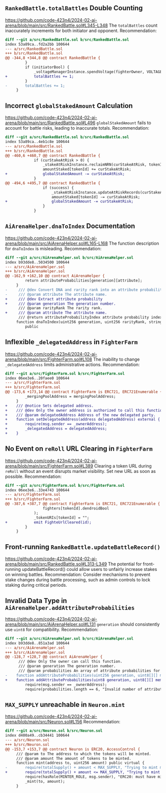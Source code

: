 ## `RankedBattle.totalBattles` Double Counting
https://github.com/code-423n4/2024-02-ai-arena/blob/main/src/RankedBattle.sol#L345-L348
The `totalBattles` count inaccurately increments for both initiator and opponent. Recommendation:
```diff
diff --git a/src/RankedBattle.sol b/src/RankedBattle.sol
index 53a89ca..fd2a2bb 100644
--- a/src/RankedBattle.sol
+++ b/src/RankedBattle.sol
@@ -344,8 +344,8 @@ contract RankedBattle {
         }
         if (initiatorBool) {
             _voltageManagerInstance.spendVoltage(fighterOwner, VOLTAGE_COST);
+            totalBattles += 1;
         }
-        totalBattles += 1;
     }
```

## Incorrect `globalStakedAmount` Calculation
https://github.com/code-423n4/2024-02-ai-arena/blob/main/src/RankedBattle.sol#L496
`globalStakedAmount` fails to account for battle risks, leading to inaccurate totals. Recommendation:
```diff
diff --git a/src/RankedBattle.sol b/src/RankedBattle.sol
index 53a89ca..4eb1c8e 100644
--- a/src/RankedBattle.sol
+++ b/src/RankedBattle.sol
@@ -460,6 +460,7 @@ contract RankedBattle {
             if (curStakeAtRisk > 0) {
                 _stakeAtRiskInstance.reclaimNRN(curStakeAtRisk, tokenId, fighterOwner);
                 amountStaked[tokenId] += curStakeAtRisk;
+                globalStakedAmount -= curStakeAtRisk;
             }
@@ -494,6 +495,7 @@ contract RankedBattle {
                 if (success) {
                     _stakeAtRiskInstance.updateAtRiskRecords(curStakeAtRisk, tokenId, fighterOwner);
                     amountStaked[tokenId] -= curStakeAtRisk;
+                    globalStakedAmount -= curStakeAtRisk;
                 }
             }
```

## `AiArenaHelper.dnaToIndex` Documentation
https://github.com/code-423n4/2024-02-ai-arena/blob/main/src/AiArenaHelper.sol#L165-L168
The function description for `dnaToIndex` is misleading. Recommendation:
```diff
diff --git a/src/AiArenaHelper.sol b/src/AiArenaHelper.sol
index b93dde8..5034500 100644
--- a/src/AiArenaHelper.sol
+++ b/src/AiArenaHelper.sol
@@ -162,9 +162,10 @@ contract AiArenaHelper {
         return attributeProbabilities[generation][attribute];
     }    
-     /// @dev Convert DNA and rarity rank into an attribute probability index.
-     /// @param attribute The attribute name.
+     /// @dev Extract attribute probability
+     /// @param generation The generation number.
      /// @param rarityRank The rarity rank.
+     /// @param attribute The attribute name.
      /// @return attributeProbabilityIndex attribute probability index.
     function dnaToIndex(uint256 generation, uint256 rarityRank, string memory attribute) 
         public 
```

## Inflexible `_delegatedAddress` in `FighterFarm`
https://github.com/code-423n4/2024-02-ai-arena/blob/main/src/FighterFarm.sol#L108
The inability to change `_delegatedAddress` limits administrative actions. Recommendation:
```diff
diff --git a/src/FighterFarm.sol b/src/FighterFarm.sol
index 06ee3e6..20faee0 100644
--- a/src/FighterFarm.sol
+++ b/src/FighterFarm.sol
@@ -173,6 +173,14 @@ contract FighterFarm is ERC721, ERC721Enumerable {
         _mergingPoolAddress = mergingPoolAddress;
     }
+    /// @notice Sets delegated address.
+    /// @dev Only the owner address is authorized to call this function.
+    /// @param delegatedAddress Address of the new delegated party.
+    function setDelegatedAddress(address delegatedAddress) external {
+        require(msg.sender == _ownerAddress);
+        _delegatedAddress = delegatedAddress;
+    }
```

## No Event on `reRoll` URL Clearing in `FighterFarm`
https://github.com/code-423n4/2024-02-ai-arena/blob/main/src/FighterFarm.sol#L389
Clearing a token URL during `reRoll` without an event disrupts market visibility. Set new URL as soon as possible. Recommendation:
```diff
diff --git a/src/FighterFarm.sol b/src/FighterFarm.sol
index 06ee3e6..33e4743 100644
--- a/src/FighterFarm.sol
+++ b/src/FighterFarm.sol
@@ -387,6 +387,7 @@ contract FighterFarm is ERC721, ERC721Enumerable {
                 fighters[tokenId].dendroidBool
             );
             _tokenURIs[tokenId] = "";
+            emit FighteUrlCleared(id);
         }
     }    
```

## Front-running `RankedBattle.updateBattleRecord()`
https://github.com/code-423n4/2024-02-ai-arena/blob/main/src/RankedBattle.sol#L313-L349
The potential for front-running updateBattleRecord() could allow users to unfairly increase stakes on winning battles. Recommendation: Consider mechanisms to prevent stake changes during battle processing, such as admin controls to lock staking during critical periods.

## Invalid Data Type in `AiArenaHelper.addAttributeProbabilities`
https://github.com/code-423n4/2024-02-ai-arena/blob/main/src/AiArenaHelper.sol#L131
`generation` should consistently use `uint8` for compatibility. Recommendation:
```diff
diff --git a/src/AiArenaHelper.sol b/src/AiArenaHelper.sol
index b93dde8..851a3ad 100644
--- a/src/AiArenaHelper.sol
+++ b/src/AiArenaHelper.sol
@@ -128,7 +128,7 @@ contract AiArenaHelper {
      /// @dev Only the owner can call this function.
      /// @param generation The generation number.
      /// @param probabilities An array of attribute probabilities for the generation.
-    function addAttributeProbabilities(uint256 generation, uint8[][] memory probabilities) public {
+    function addAttributeProbabilities(uint8 generation, uint8[][] memory probabilities) public {
         require(msg.sender == _ownerAddress);
         require(probabilities.length == 6, "Invalid number of attribute arrays");
```

## `MAX_SUPPLY` unreachable in `Neuron.mint`
https://github.com/code-423n4/2024-02-ai-arena/blob/main/src/Neuron.sol#L156
Recommendation:
```diff
diff --git a/src/Neuron.sol b/src/Neuron.sol
index d400a49..cb34441 100644
--- a/src/Neuron.sol
+++ b/src/Neuron.sol
@@ -153,7 +153,7 @@ contract Neuron is ERC20, AccessControl {
     /// @param to The address to which the tokens will be minted.
     /// @param amount The amount of tokens to be minted.
     function mint(address to, uint256 amount) public virtual {
-        require(totalSupply() + amount < MAX_SUPPLY, "Trying to mint more than the max supply");
+        require(totalSupply() + amount <= MAX_SUPPLY, "Trying to mint more than the max supply");
         require(hasRole(MINTER_ROLE, msg.sender), "ERC20: must have minter role to mint");
         _mint(to, amount);
     }
```